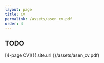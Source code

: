```yaml
---
layout: page
title: CV
permalink: /assets/asen_cv.pdf
order: 4
---
```


<h2>TODO</h2>

[4-page CV]({{ site.url }}/assets/asen_cv.pdf)
